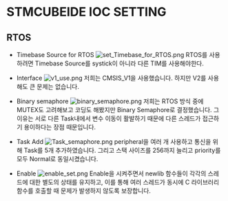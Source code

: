 # STMCUBEIDE IOC SETTING

## RTOS

* Timebase Source for RTOS
![set_Timebase_for_RTOS.png](..%2F..%2F..%2F..%2F..%2FDesktop%2FRTOS%2Fset_Timebase_for_RTOS.png)
RTOS를 사용하려면 Timebase Source를 systick이 아니라 다른 TIM를 사용해야한다.


* Interface
![v1_use.png](..%2F..%2F..%2F..%2F..%2FDesktop%2FRTOS%2Fv1_use.png)
저희는 CMSIS_V1을 사용했습니다. 하지만 V2를 사용해도 큰 문제는 없습니다.


* Binary semaphore
![binary_semaphore.png](..%2F..%2F..%2F..%2F..%2FDesktop%2FRTOS%2Fbinary_semaphore.png)
저희는 RTOS 방식 중에 MUTEX도 고려해보고 코딩도 해봤지만 Binary Semaphore로 결정했습니다.
그 이유는 서로 다른 Task내에서 변수 이동이 활발하기 때문에 다른 스레드가 접근하기 용이하다는 장점 때문입니다.


* Task Add
![Task_semaphore.png](..%2F..%2F..%2F..%2F..%2FDesktop%2FRTOS%2FTask_semaphore.png)
peripheral을 여러 개 사용하고 통신을 위해 Task를 5개 추가하였습니다. 그리고 스택 사이즈를 256까지 늘리고 priority를 모두 Normal로 동일시켰습니다.


* Enable
![enable_set.png](..%2F..%2F..%2F..%2F..%2FDesktop%2FRTOS%2Fenable_set.png)
Enable을 시켜주면서 newlib 함수들이 각각의 스레드에 대한 별도의 상태를 유지하고, 이를 통해 여러 스레드가 동시에 C 라이브러리 함수를 호출할 때 문제가 발생하지 않도록 보장합니다.